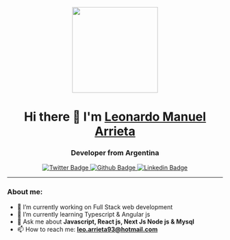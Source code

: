 <div id="header" align="center">
  <img src="https://media0.giphy.com/media/liRTgRfK9XljrH2EFt/giphy.gif?cid=ecf05e473bxtdhmy0v468cu86kwegwhse0tupnrhdbkxedee&rid=giphy.gif&ct=g" width="200" />
  <h1> Hi there 👋 I'm <a href="https://www.linkedin.com/in/leonardo-manuel-arrieta/">Leonardo Manuel Arrieta</a></h1>
  <h3>Developer from Argentina</h3>
</div>

<div id="badges" align="center">
  <a href="https://twitter.com/Leonard51150343">
    <img src="https://img.shields.io/twitter/follow/Leonard51150343?logo=twitter&style=for-the-badge" alt="Twitter Badge"
    />
  </a>
  <a href="https://twitter.com/Leonard51150343](https://github.com/Leon2192">
    <img src="https://img.shields.io/github/last-commit/Leon2192/Leon2192?style=for-the-badge" alt="Github Badge"
    />
  </a>
  <a href="https://www/linkedin.com/in/leonardo-manuel-arrieta">
    <img src="https://img.shields.io/endpoint?label=Leonardo%20Manuel%20Arrieta&logo=linkedin&style=for-the-badge" alt="Linkedin Badge"
    />
  </a>
</div>

---

### About me: 

- 🔭 I’m currently working on Full Stack web development
- 🌱 I’m currently learning Typescript & Angular js
- 💬 Ask me about **Javascript, React js, Next Js Node js & Mysql** 
- 📫 How to reach me: **leo.arrieta93@hotmail.com**






<!--
**Leon2192/Leon2192** is a ✨ _special_ ✨ repository because its `README.md` (this file) appears on your GitHub profile.
<div id="header" align="center">
  <img src="https://giphy.com/gifs/thecodingspacerd-coding-coder-the-space-liRTgRfK9XljrH2EFt" />
</div>;


Here are some ideas to get you started:

- 🔭 I’m currently working on ...
- 🌱 I’m currently learning ...
- 👯 I’m looking to collaborate on ...
- 🤔 I’m looking for help with ...
- 💬 Ask me about ...
- 📫 How to reach me: ...
- 😄 Pronouns: ...
- ⚡ Fun fact: ...
-->
